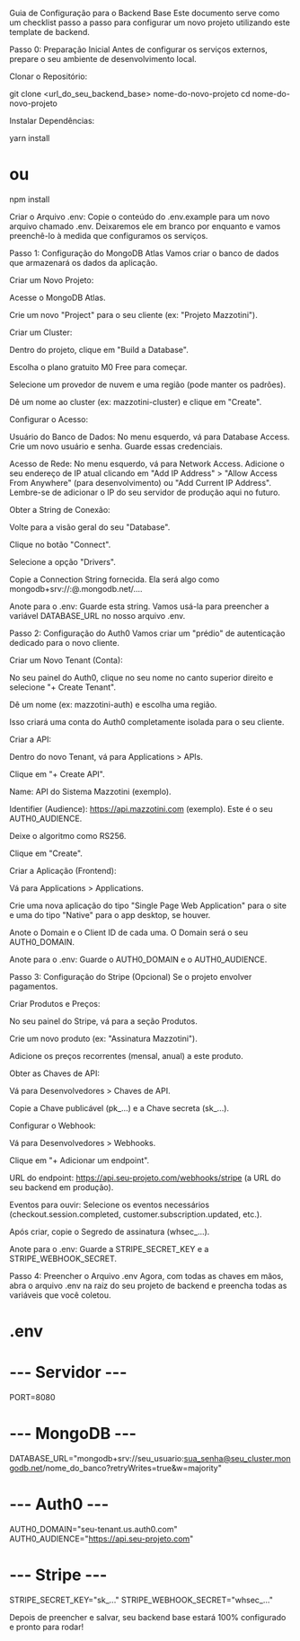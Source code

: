Guia de Configuração para o Backend Base
Este documento serve como um checklist passo a passo para configurar um novo projeto utilizando este template de backend.

Passo 0: Preparação Inicial
Antes de configurar os serviços externos, prepare o seu ambiente de desenvolvimento local.

Clonar o Repositório:

git clone <url_do_seu_backend_base> nome-do-novo-projeto
cd nome-do-novo-projeto

Instalar Dependências:

yarn install
# ou
npm install

Criar o Arquivo .env:
Copie o conteúdo do .env.example para um novo arquivo chamado .env. Deixaremos ele em branco por enquanto e vamos preenchê-lo à medida que configuramos os serviços.

Passo 1: Configuração do MongoDB Atlas
Vamos criar o banco de dados que armazenará os dados da aplicação.

Criar um Novo Projeto:

Acesse o MongoDB Atlas.

Crie um novo "Project" para o seu cliente (ex: "Projeto Mazzotini").

Criar um Cluster:

Dentro do projeto, clique em "Build a Database".

Escolha o plano gratuito M0 Free para começar.

Selecione um provedor de nuvem e uma região (pode manter os padrões).

Dê um nome ao cluster (ex: mazzotini-cluster) e clique em "Create".

Configurar o Acesso:

Usuário do Banco de Dados: No menu esquerdo, vá para Database Access. Crie um novo usuário e senha. Guarde essas credenciais.

Acesso de Rede: No menu esquerdo, vá para Network Access. Adicione o seu endereço de IP atual clicando em "Add IP Address" > "Allow Access From Anywhere" (para desenvolvimento) ou "Add Current IP Address". Lembre-se de adicionar o IP do seu servidor de produção aqui no futuro.

Obter a String de Conexão:

Volte para a visão geral do seu "Database".

Clique no botão "Connect".

Selecione a opção "Drivers".

Copie a Connection String fornecida. Ela será algo como mongodb+srv://<user>:<password>@<cluster>.mongodb.net/....

Anote para o .env: Guarde esta string. Vamos usá-la para preencher a variável DATABASE_URL no nosso arquivo .env.

Passo 2: Configuração do Auth0
Vamos criar um "prédio" de autenticação dedicado para o novo cliente.

Criar um Novo Tenant (Conta):

No seu painel do Auth0, clique no seu nome no canto superior direito e selecione "+ Create Tenant".

Dê um nome (ex: mazzotini-auth) e escolha uma região.

Isso criará uma conta do Auth0 completamente isolada para o seu cliente.

Criar a API:

Dentro do novo Tenant, vá para Applications > APIs.

Clique em "+ Create API".

Name: API do Sistema Mazzotini (exemplo).

Identifier (Audience): https://api.mazzotini.com (exemplo). Este é o seu AUTH0_AUDIENCE.

Deixe o algoritmo como RS256.

Clique em "Create".

Criar a Aplicação (Frontend):

Vá para Applications > Applications.

Crie uma nova aplicação do tipo "Single Page Web Application" para o site e uma do tipo "Native" para o app desktop, se houver.

Anote o Domain e o Client ID de cada uma. O Domain será o seu AUTH0_DOMAIN.

Anote para o .env: Guarde o AUTH0_DOMAIN e o AUTH0_AUDIENCE.

Passo 3: Configuração do Stripe (Opcional)
Se o projeto envolver pagamentos.

Criar Produtos e Preços:

No seu painel do Stripe, vá para a seção Produtos.

Crie um novo produto (ex: "Assinatura Mazzotini").

Adicione os preços recorrentes (mensal, anual) a este produto.

Obter as Chaves de API:

Vá para Desenvolvedores > Chaves de API.

Copie a Chave publicável (pk_...) e a Chave secreta (sk_...).

Configurar o Webhook:

Vá para Desenvolvedores > Webhooks.

Clique em "+ Adicionar um endpoint".

URL do endpoint: https://api.seu-projeto.com/webhooks/stripe (a URL do seu backend em produção).

Eventos para ouvir: Selecione os eventos necessários (checkout.session.completed, customer.subscription.updated, etc.).

Após criar, copie o Segredo de assinatura (whsec_...).

Anote para o .env: Guarde a STRIPE_SECRET_KEY e a STRIPE_WEBHOOK_SECRET.

Passo 4: Preencher o Arquivo .env
Agora, com todas as chaves em mãos, abra o arquivo .env na raiz do seu projeto de backend e preencha todas as variáveis que você coletou.

# .env

# --- Servidor ---
PORT=8080

# --- MongoDB ---
DATABASE_URL="mongodb+srv://seu_usuario:sua_senha@seu_cluster.mongodb.net/nome_do_banco?retryWrites=true&w=majority"

# --- Auth0 ---
AUTH0_DOMAIN="seu-tenant.us.auth0.com"
AUTH0_AUDIENCE="https://api.seu-projeto.com"

# --- Stripe ---
STRIPE_SECRET_KEY="sk_..."
STRIPE_WEBHOOK_SECRET="whsec_..."

Depois de preencher e salvar, seu backend base estará 100% configurado e pronto para rodar!